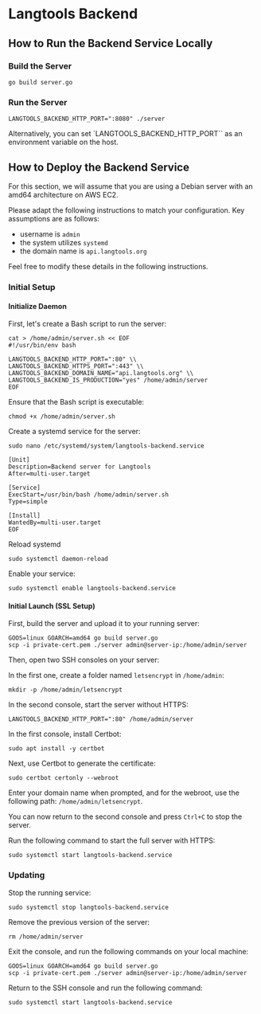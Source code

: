 # Langtools Backend

## How to Run the Backend Service Locally

### Build the Server

```shell
go build server.go
```

### Run the Server

```shell
LANGTOOLS_BACKEND_HTTP_PORT=":8080" ./server
```

Alternatively, you can set `LANGTOOLS_BACKEND_HTTP_PORT`` as an environment
variable on the host.

## How to Deploy the Backend Service

For this section, we will assume that you are using a Debian server with an
amd64 architecture on AWS EC2.

Please adapt the following instructions to match your configuration. Key
assumptions are as follows:

* username is `admin`
* the system utilizes `systemd`
* the domain name is `api.langtools.org`

Feel free to modify these details in the following instructions.

### Initial Setup

#### Initialize Daemon

First, let's create a Bash script to run the server:

```shell
cat > /home/admin/server.sh << EOF
#!/usr/bin/env bash

LANGTOOLS_BACKEND_HTTP_PORT=":80" \\
LANGTOOLS_BACKEND_HTTPS_PORT=":443" \\
LANGTOOLS_BACKEND_DOMAIN_NAME="api.langtools.org" \\
LANGTOOLS_BACKEND_IS_PRODUCTION="yes" /home/admin/server
EOF
```

Ensure that the Bash script is executable:

```shell
chmod +x /home/admin/server.sh
```

Create a systemd service for the server:

```shell
sudo nano /etc/systemd/system/langtools-backend.service
```

```
[Unit]
Description=Backend server for Langtools
After=multi-user.target

[Service]
ExecStart=/usr/bin/bash /home/admin/server.sh
Type=simple

[Install]
WantedBy=multi-user.target
EOF
```

Reload systemd

```shell
sudo systemctl daemon-reload
```

Enable your service:

```shell
sudo systemctl enable langtools-backend.service
```

#### Initial Launch (SSL Setup)

First, build the server and upload it to your running server:

```shell
GOOS=linux GOARCH=amd64 go build server.go
scp -i private-cert.pem ./server admin@server-ip:/home/admin/server
```

Then, open two SSH consoles on your server:

In the first one, create a folder named `letsencrypt` in `/home/admin`:

```shell
mkdir -p /home/admin/letsencrypt
```

In the second console, start the server without HTTPS:

```shell
LANGTOOLS_BACKEND_HTTP_PORT=":80" /home/admin/server
```

In the first console, install Certbot:

```shell
sudo apt install -y certbot
```

Next, use Certbot to generate the certificate:

```shell
sudo certbot certonly --webroot
```

Enter your domain name when prompted, and for the webroot, use the following
path: `/home/admin/letsencrypt`.

You can now return to the second console and press `Ctrl+C` to stop the server.

Run the following command to start the full server with HTTPS:

```shell
sudo systemctl start langtools-backend.service
```

### Updating

Stop the running service:

```shell
sudo systemctl stop langtools-backend.service
```

Remove the previous version of the server:

```shell
rm /home/admin/server
```

Exit the console, and run the following commands on your local machine:

```shell
GOOS=linux GOARCH=amd64 go build server.go
scp -i private-cert.pem ./server admin@server-ip:/home/admin/server
```

Return to the SSH console and run the following command:

```shell
sudo systemctl start langtools-backend.service
```